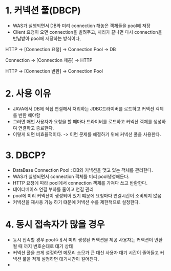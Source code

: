 

# 1. 커넥션 풀(DBCP)
- WAS가 실행되면서 DB와 미리 connection 해놓은 객체들을 pool에 저장
- Client 요청이 오면 connection을 빌려주고, 처리가 끝나면 다시 connection을 반납받아 pool에 저장하는 방식이다, 

HTTP -> [Connection 요청] -> Connection Pool -> DB 

Connection -> [Connection 제공] -> HTTP

HTTP -> [Connection 반환] -> Connection Pool

# 2. 사용 이유

- JAVA에서 DB에 직접 연결해서 처리하는 JDBC드라이버를 로드하고 커넥션 객체를 반환 해야함 
- 그러면 매번 사용자가 요청을 할 때마다 드라이버를 로드하고 커넥션 객체를 생성하여 연결하고 종료한다.
- 이렇게 되면 비효율적이다. -> 이런 문제를 해결하기 위해 커넥션 풀을 사용한다. 

# 3. DBCP?
- DataBase Connection Pool : DB와 커넥션을 맺고 있는 객체를 관리한다. 
- WAS가 실행되면서 connection 객체를 미리 pool생성해둔다. 
- HTTP 요청에 따라 pool에서 connection 객체를 가져다 쓰고 반환한다.
- 데이터베이스 연결 부하를 줄이고 연결 관리
- pool에 미리 커넥션이 생성되어 있기 떄문에 요청마다 연결시간이 소비되지 않음 
- 커넥션을 재사용 가능 하기 떄문에 커넥션 수를 제한적으로 설정한다.


# 4. 동시 접속자가 많을 경우
- 동시 접속할 경우 poolㅇㅔ서 미리 생성된 커넥션을 제공 사용자는 커넥션이 반환될 때 까지 번호순대로 대기 상태 
- 커넥션 풀을 크게 설정하면 메모리 소모가 큰 대신 사용자 대기 시간이 줄어들고 커넥션 풀을 적게 설정하면 대기시간이 길어진다.
- 
